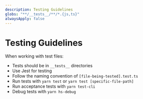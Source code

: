 ```yaml
---
description: Testing Guidelines
globs: "**/__tests__/**/*.{js,ts}"
alwaysApply: false
---
```


# Testing Guidelines

When working with test files:

- Tests should be in `__tests__` directories
- Use Jest for testing
- Follow the naming convention of `[file-being-tested].test.ts`
- Run tests with `yarn test` or `yarn test [specific-file-path]`
- Run acceptance tests with `yarn test-cli`
- Debug tests with `yarn hs-debug`